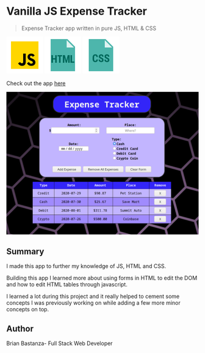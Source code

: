 # Vanilla JS Expense Tracker

>Expense Tracker app written in pure JS, HTML & CSS

![js](MDimages/javascript.png) ![html](MDimages/html.png) ![css](MDimages/css.png)

Check out the app [here](https://bbastanza.github.io/expense-vanilla/)

 ![Screenshot](MDimages/screenshot.png)



## Summary
I made this app to further my knowledge of JS, HTML and CSS.

Building this app I learned more about using forms in HTML to edit the DOM and how to edit HTML tables through javascript.

I learned a lot during this project and it really helped to cement some concepts I was previously working on while adding a few more minor concepts on top.


## Author
Brian Bastanza- Full Stack Web Developer